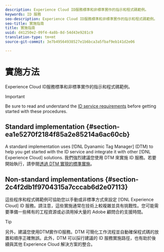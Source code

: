 ```yaml
---
description: Experience Cloud ID服務標準和非標準實作的指示和程式碼範例。
keywords: ID 服務
seo-description: Experience Cloud ID服務標準和非標準實作的指示和程式碼範例。
seo-title: 實施指南
title: 實施指南
uuid: d41250e2-09f4-4a8b-8d-54d43e9281c9
translation-type: tm+mt
source-git-commit: 3e7b49564938527e1b6bca3a5fbaf9eb141d2e06

---
```



# 實施方法

Experience Cloud ID服務標準和非標準實作的指示和程式碼範例。

>[!IMPORTANT]
>
>Be sure to read and understand the [ID service requirements](../reference/requirements.md) before getting started with these procedures.

## Standard implementation {#section-ea1e5270f2184f85a2e85214a6ac60cb}

A standard implementation uses [!DNL Dyanamic Tag Manager] (DTM) to help you get started with the ID service and integrate it with other [!DNL Experience Cloud] solutions. 我們強烈建議您使用 DTM 來實施 ID 服務。若要開始執行，請參閱[透過 DTM 實現的標準實施](../implementation-guides/standard.md#concept-89cd0199a9634fc48644f2d61e3d2445)。

## Non-standard implementations {#section-2c4f2db1f9704315a7cccab6d2e07113}

這些程序和程式碼範例可協助您以手動或非標準方式來設定 [!DNL Experience Cloud] ID 服務。請注意，這些實施通常在技術上較複雜並具有挑戰性。您可能需要準備一些稀有的工程資源或必須用掉大量的 Adobe 顧問合約支援時間。

>[!TIP]
>
>另外，建議您使用DTM實作ID服務。DTM 可簡化工作流程並自動確保程式碼的放置和順序正確無誤。此外，DTM 可以採行建議的 ID 服務實施路徑，也有助於後續與其他 Experience Cloud 解決方案的整合。

